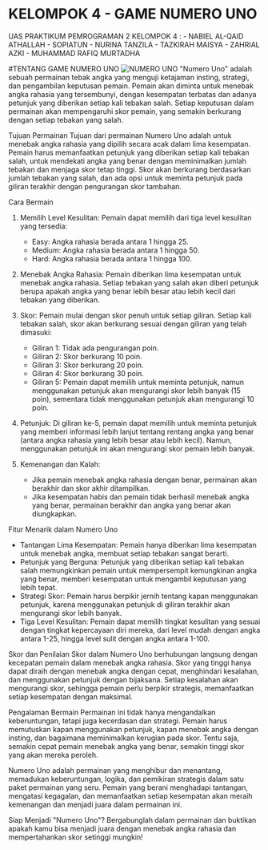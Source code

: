 # KELOMPOK 4 - GAME NUMERO UNO
UAS PRAKTIKUM PEMROGRAMAN 2
KELOMPOK 4 : - NABIEL AL-QAID ATHALLAH
             - SOPIATUN
             - NURINA TANZILA
             - TAZKIRAH MAISYA
             - ZAHRIAL AZKI
             - MUHAMMAD RAFIQ MURTADHA

#TENTANG GAME NUMERO UNO
![NUMERO UNO](https://github.com/user-attachments/assets/c880ee15-2e9d-44b8-beb1-19da0fbff242)
"Numero Uno" adalah sebuah permainan tebak angka yang menguji ketajaman insting, strategi, dan pengambilan keputusan pemain. Pemain akan diminta untuk menebak angka rahasia yang tersembunyi, dengan kesempatan terbatas dan adanya petunjuk yang diberikan setiap kali tebakan salah. Setiap keputusan dalam permainan akan mempengaruhi skor pemain, yang semakin berkurang dengan setiap tebakan yang salah.

Tujuan Permainan
Tujuan dari permainan Numero Uno adalah untuk menebak angka rahasia yang dipilih secara acak dalam lima kesempatan. Pemain harus memanfaatkan petunjuk yang diberikan setiap kali tebakan salah, untuk mendekati angka yang benar dengan meminimalkan jumlah tebakan dan menjaga skor tetap tinggi. Skor akan berkurang berdasarkan jumlah tebakan yang salah, dan ada opsi untuk meminta petunjuk pada giliran terakhir dengan pengurangan skor tambahan.

Cara Bermain
1. Memilih Level Kesulitan: Pemain dapat memilih dari tiga level kesulitan yang tersedia:
   - Easy: Angka rahasia berada antara 1 hingga 25.
   - Medium: Angka rahasia berada antara 1 hingga 50.
   - Hard: Angka rahasia berada antara 1 hingga 100.

2. Menebak Angka Rahasia: Pemain diberikan lima kesempatan untuk menebak angka rahasia. Setiap tebakan yang salah akan diberi petunjuk berupa apakah angka yang benar lebih besar atau lebih kecil dari tebakan yang diberikan.

3. Skor: Pemain mulai dengan skor penuh untuk setiap giliran. Setiap kali tebakan salah, skor akan berkurang sesuai dengan giliran yang telah dimasuki:
   - Giliran 1: Tidak ada pengurangan poin.
   - Giliran 2: Skor berkurang 10 poin.
   - Giliran 3: Skor berkurang 20 poin.
   - Giliran 4: Skor berkurang 30 poin.
   - Giliran 5: Pemain dapat memilih untuk meminta petunjuk, namun menggunakan petunjuk akan mengurangi skor lebih banyak (15 poin), sementara tidak menggunakan petunjuk akan mengurangi 10 poin.

4. Petunjuk: Di giliran ke-5, pemain dapat memilih untuk meminta petunjuk yang memberi informasi lebih lanjut tentang rentang angka yang benar (antara angka rahasia yang lebih besar atau lebih kecil). Namun, menggunakan petunjuk ini akan mengurangi skor pemain lebih banyak.

5. Kemenangan dan Kalah: 
   - Jika pemain menebak angka rahasia dengan benar, permainan akan berakhir dan skor akhir ditampilkan.
   - Jika kesempatan habis dan pemain tidak berhasil menebak angka yang benar, permainan berakhir dan angka yang benar akan diungkapkan.

Fitur Menarik dalam Numero Uno
- Tantangan Lima Kesempatan: Pemain hanya diberikan lima kesempatan untuk menebak angka, membuat setiap tebakan sangat berarti. 
- Petunjuk yang Berguna: Petunjuk yang diberikan setiap kali tebakan salah memungkinkan pemain untuk mempersempit kemungkinan angka yang benar, memberi kesempatan untuk mengambil keputusan yang lebih tepat.
- Strategi Skor: Pemain harus berpikir jernih tentang kapan menggunakan petunjuk, karena menggunakan petunjuk di giliran terakhir akan mengurangi skor lebih banyak.
- Tiga Level Kesulitan: Pemain dapat memilih tingkat kesulitan yang sesuai dengan tingkat kepercayaan diri mereka, dari level mudah dengan angka antara 1-25, hingga level sulit dengan angka antara 1-100.

Skor dan Penilaian
Skor dalam Numero Uno berhubungan langsung dengan kecepatan pemain dalam menebak angka rahasia. Skor yang tinggi hanya dapat diraih dengan menebak angka dengan cepat, menghindari kesalahan, dan menggunakan petunjuk dengan bijaksana. Setiap kesalahan akan mengurangi skor, sehingga pemain perlu berpikir strategis, memanfaatkan setiap kesempatan dengan maksimal.

Pengalaman Bermain
Permainan ini tidak hanya mengandalkan keberuntungan, tetapi juga kecerdasan dan strategi. Pemain harus memutuskan kapan menggunakan petunjuk, kapan menebak angka dengan insting, dan bagaimana meminimalkan kerugian pada skor. Tentu saja, semakin cepat pemain menebak angka yang benar, semakin tinggi skor yang akan mereka peroleh.

Numero Uno adalah permainan yang menghibur dan menantang, memadukan keberuntungan, logika, dan pemikiran strategis dalam satu paket permainan yang seru. Pemain yang berani menghadapi tantangan, mengatasi kegagalan, dan memanfaatkan setiap kesempatan akan meraih kemenangan dan menjadi juara dalam permainan ini.

Siap Menjadi "Numero Uno"?
Bergabunglah dalam permainan dan buktikan apakah kamu bisa menjadi juara dengan menebak angka rahasia dan mempertahankan skor setinggi mungkin!
